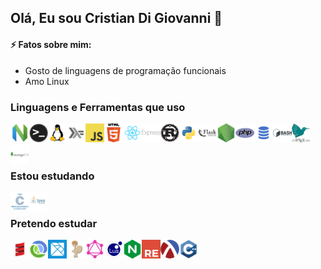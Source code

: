 ## Olá, Eu sou Cristian Di Giovanni 👋

<!-- :brazil: :it: :canada: -->

#### ⚡ Fatos sobre mim:
- Gosto de linguagens de programação funcionais
- Amo Linux

### Linguagens e Ferramentas que uso
<img align="left" title="neovim" alt="neovim" width="30px" src="https://raw.githubusercontent.com/github/explore/main/topics/neovim/neovim.png" />
<img align="left" title="Terminal" alt="Terminal" width="30px" src="https://raw.githubusercontent.com/github/explore/main/topics/terminal/terminal.png" />
<img align="left" title="linux" alt="linux" width="30px" src="https://raw.githubusercontent.com/github/explore/main/topics/linux/linux.png" />
<img align="left" title="haskell" alt="haskell" width="30px" src="https://raw.githubusercontent.com/github/explore/main/topics/haskell/haskell.png" />
<img align="left" title="javascript" alt="javascript" width="30px" src="https://raw.githubusercontent.com/github/explore/main/topics/javascript/javascript.png" />
<img align="left" title="html" alt="html" width="30px" src="https://raw.githubusercontent.com/github/explore/main/topics/html/html.png" />
<img align="left" title="react" alt="react" width="30px" src="https://raw.githubusercontent.com/github/explore/main/topics/react/react.png" />
<img align="left" title="express" alt="express" width="30px" src="https://raw.githubusercontent.com/github/explore/main/topics/express/express.png" />
<!-- -->
<img align="left" title="rust" alt="rust" width="30px" src="https://raw.githubusercontent.com/github/explore/main/topics/rust/rust.png" />
<img align="left" title="python" alt="python" width="30px" src="https://raw.githubusercontent.com/github/explore/main/topics/python/python.png" />
<img align="left" title="flask" alt="flask" width="30px" src="https://raw.githubusercontent.com/github/explore/main/topics/flask/flask.png" />
<img align="left" title="nodejs" alt="nodejs" width="30px" src="https://raw.githubusercontent.com/github/explore/2540486f8777ac3afd99d5e37ac7ffc25dd5196/topics/nodejs/nodejs.png" />
<img align="left" title="php" alt="php" width="30px" src="https://raw.githubusercontent.com/github/explore/main/topics/php/php.png" />
<img align="left" title="sql" alt="sql" width="30px" src="https://raw.githubusercontent.com/github/explore/main/topics/sql/sql.png" />
<img align="left" title="bash" alt="bash" width="30px" src="https://raw.githubusercontent.com/github/explore/main/topics/bash/bash.png" />
<img align="left" title="latex" alt="latex" width="30px" src="https://raw.githubusercontent.com/github/explore/main/topics/latex/latex.png" />

<br />
<br />

<img align="left" title="mongodb" alt="mongodb" width="30px" src="https://raw.githubusercontent.com/github/explore/main/topics/mongodb/mongodb.png" />

<br />

### Estou estudando


<img align="left" title="c" alt="c" width="30px" src="https://raw.githubusercontent.com/github/explore/main/topics/c/c.png" />
<img align="left" title="java" alt="java" width="30px" src="https://raw.githubusercontent.com/github/explore/main/topics/java/java.png" />

<br />

### Pretendo estudar
<img align="left" title="scala" alt="scala" width="30px" src="https://raw.githubusercontent.com/github/explore/main/topics/scala/scala.png" />
<img align="left" title="clojure" alt="clojure" width="30px" src="https://raw.githubusercontent.com/github/explore/main/topics/clojure/clojure.png" />
<img align="left" title="elm" alt="elm" width="30px" src="https://raw.githubusercontent.com/github/explore/main/topics/elm/elm.png" />
<img align="left" title="coq" alt="coq" width="30px" src="https://raw.githubusercontent.com/github/explore/main/topics/coq/coq.png" />
<img align="left" title="graphql" alt="graphql" width="30px" src="https://raw.githubusercontent.com/github/explore/main/topics/graphql/graphql.png" />
<img align="left" title="lua" alt="lua" width="30px" src="https://raw.githubusercontent.com/github/explore/main/topics/lua/lua.png" />
<img align="left" title="nginx" alt="nginx" width="30px" src="https://raw.githubusercontent.com/github/explore/main/topics/nginx/nginx.png" />
<img align="left" title="reason" alt="reason" width="30px" src="https://raw.githubusercontent.com/github/explore/main/topics/reason/reason.png" />
<img align="left" title="racket" alt="racket" width="30px" src="https://raw.githubusercontent.com/github/explore/main/topics/racket/racket.png" />
<img align="left" title="cpp" alt="cpp" width="30px" src="https://raw.githubusercontent.com/github/explore/main/topics/cpp/cpp.png" />

<br />
